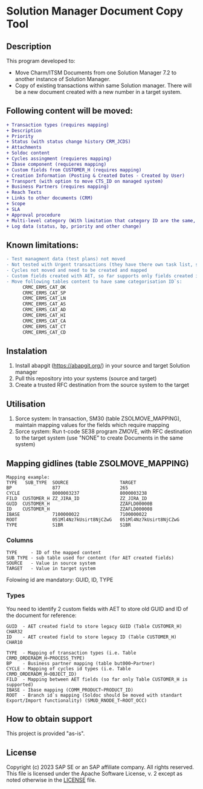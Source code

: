 # Solution Manager Document Copy Tool

## Description
This program developed to:
- Move Charm/ITSM Documents from one Solution Manager 7.2 to another instance of Solution Manager.
- Copy of existing transactions within same Solution manager.
There will be a new document created with a new number in a target system.

## Following content will be moved:
```diff
+ Transaction types (requires mapping)
+ Description
+ Priority
+ Status (with status change history CRM_JCDS)
+ Attachments
+ Soldoc content
+ Cycles assingment (requieres mapping)
+ Ibase component (requieres mapping)
+ Custom fields from CUSTOMER_H (requires mapping)
+ Creation Information (Posting & Created Dates - Created by User)
+ Transport (with option to move CTS_ID on managed system)
+ Business Partners (requires mapping)
+ Reach Texts
+ Links to other documents (CRM)
+ Scope
+ SLA
+ Approval procedure
+ Multi-level category (With limitation that category ID are the same, requieres category move on a table level)
+ Log data (status, bp, priority and other change)
```
## Known limitations:
```diff
- Test managment data (test plans) not moved
- Not tested with Urgent transactions (they have there own task list, so transports will not be working after the move)
- Cycles not moved and need to be created and mapped
- Custom fields created with AET, so far supports only fields created in CUSTOMER_H
- Move following tables content to have same categorisation ID`s:
      CRMC_ERMS_CAT_OK
      CRMC_ERMS_CAT_SP
      CRMC_ERMS_CAT_LN
      CRMC_ERMS_CAT_AS
      CRMC_ERMS_CAT_AD
      CRMC_ERMS_CAT_HI
      CRMC_ERMS_CAT_CA
      CRMC_ERMS_CAT_CT
      CRMC_ERMS_CAT_CD
```

## Instalation
1) Install abapgit (https://abapgit.org/) in your source and target Solution manager
2) Pull this repository into your systems (source and target)
3) Create a trusted RFC destination from the source system to the target

## Utilisation
1)  Sorce system: In transaction, SM30 (table ZSOLMOVE_MAPPING), maintain mapping values for the fields which require mapping
2)  Sorce system: Run t-code SE38 program ZMOVE, with RFC destination to the target system (use "NONE" to create Documents in the same system)

## Mapping gidlines (table ZSOLMOVE_MAPPING)
```
Mapping example:
TYPE   SUB_TYPE  SOURCE                   TARGET
BP               877                      265
CYCLE            8000003237               8000003238
FILD  CUSTOMER_H ZZ_JIRA_ID               ZZ_JIRA_ID
GUID  CUSTOMER_H                          ZZAFLD00000B
ID    CUSTOMER_H                          ZZAFLD000008
IBASE            7100000022               7100000022
ROOT             051Ml4Nz7kUsirt8NjCZwG   051Ml4Nz7kUsirt8NjCZwG
TYPE             S1BR                     S1BR
```
### Columns
```
TYPE     - ID of the mapped content
SUB_TYPE - sub table used for content (for AET created fields)
SOURCE   - Value in source system
TARGET   - Value in target system
```
Folowing id are mandatory: GUID, ID, TYPE

### Types
You need to identify 2 custom fields with AET to store old GUID and ID of the document for reference:
```
GUID  - AET created field to store legacy GUID (Table CUSTOMER_H) CHAR32
ID    - AET created field to store legacy ID (Table CUSTOMER_H)   CHAR10
```
```
TYPE  - Mapping of transaction types (i.e. Table CRMD_ORDERADM_H~PROCESS_TYPE)
BP    - Business partner mapping (table but000~Partner)
CYCLE - Mapping of cycles id types (i.e. Table CRMD_ORDERADM_H~OBJECT_ID)
FILD  - Mapping between AET fields (so far only Table CUSTOMER_H is supported)
IBASE - Ibase mapping (COMM_PRODUCT~PRODUCT_ID)
ROOT  - Branch id`s mapping (Soldoc should be moved with standart Export/Import functionality) (SMUD_RNODE_T~ROOT_OCC)
```

## How to obtain support
This project is provided "as-is".

## License
Copyright (c) 2023 SAP SE or an SAP affiliate company. All rights reserved.
This file is licensed under the Apache Software License, v. 2 except as noted otherwise in the [LICENSE](https://github.com/Chupakebr/SOLMOVE/blob/main/License) file.


